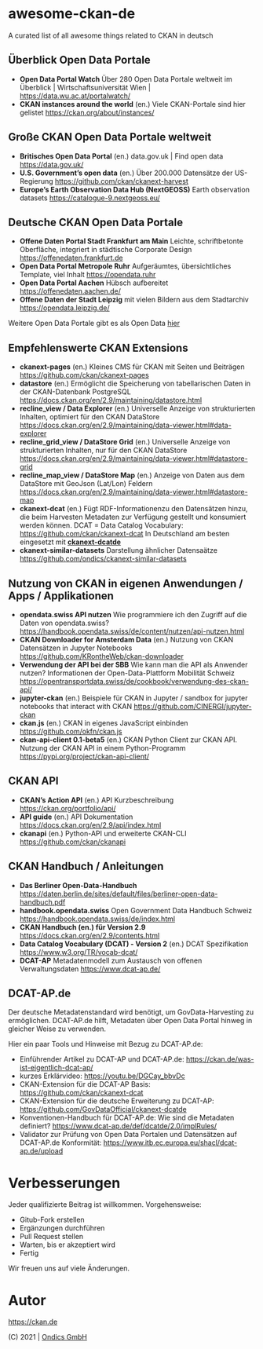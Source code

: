 # awesome-ckan-de
A curated list of all awesome things related to CKAN in deutsch

## Überblick Open Data Portale

* **Open Data Portal Watch** Über 280 Open Data Portale weltweit im Überblick | Wirtschaftsuniversität Wien | https://data.wu.ac.at/portalwatch/
* **CKAN instances around the world** (en.) Viele CKAN-Portale sind hier gelistet https://ckan.org/about/instances/

## Große CKAN Open Data Portale weltweit

* **Britisches Open Data Portal** (en.) data.gov.uk | Find open data  https://data.gov.uk/
* **U.S. Government’s open data** (en.) Über 200.000 Datensätze der US-Regierung https://github.com/ckan/ckanext-harvest
* **Europe’s Earth Observation Data Hub (NextGEOSS)** Earth observation datasets https://catalogue-9.nextgeoss.eu/

## Deutsche CKAN Open Data Portale

* **Offene Daten Portal Stadt Frankfurt am Main** Leichte, schriftbetonte Oberfläche, integriert in städtische Corporate Design https://offenedaten.frankfurt.de
* **Open Data Portal Metropole Ruhr** Aufgeräumtes, übersichtliches Template, viel Inhalt https://opendata.ruhr
* **Open Data Portal Aachen** Hübsch aufbereitet https://offenedaten.aachen.de/
* **Offene Daten der Stadt Leipzig** mit vielen Bildern aus dem Stadtarchiv https://opendata.leipzig.de/

Weitere Open Data Portale gibt es als Open Data [hier](https://opendata.ruhr/dataset/ubersicht-der-open-data-angebote-in-deutschland/resource/2a8fafd0-b87f-4342-82b6-6e56569d673d)

## Empfehlenswerte CKAN Extensions

* **ckanext-pages** (en.) Kleines CMS für CKAN mit Seiten und Beiträgen https://github.com/ckan/ckanext-pages
* **datastore** (en.) Ermöglicht die Speicherung von tabellarischen Daten in der CKAN-Datenbank PostgreSQL https://docs.ckan.org/en/2.9/maintaining/datastore.html
* **recline_view / Data Explorer** (en.) Universelle Anzeige von strukturierten Inhalten, optimiert für den CKAN DataStore  https://docs.ckan.org/en/2.9/maintaining/data-viewer.html#data-explorer
* **recline_grid_view / DataStore Grid** (en.) Universelle Anzeige von strukturierten Inhalten, nur für den CKAN DataStore https://docs.ckan.org/en/2.9/maintaining/data-viewer.html#datastore-grid
* **recline_map_view / DataStore Map** (en.) Anzeige von Daten aus dem DataStore mit GeoJson (Lat/Lon) Feldern https://docs.ckan.org/en/2.9/maintaining/data-viewer.html#datastore-map
* **ckanext-dcat** (en.) Fügt RDF-Informationenzu den Datensätzen hinzu, die beim Harvesten Metadaten zur Verfügung gestellt und konsumiert werden können. DCAT = Data Catalog Vocabulary: https://github.com/ckan/ckanext-dcat In Deutschland am besten eingesetzt mit [**ckanext-dcatde**](https://github.com/GovDataOfficial/ckanext-dcatde)
* **ckanext-similar-datasets** Darstellung ähnlicher Datensaätze https://github.com/ondics/ckanext-similar-datasets

## Nutzung von CKAN in eigenen Anwendungen / Apps / Applikationen

* **opendata.swiss API nutzen** Wie programmiere ich den Zugriff auf die Daten von opendata.swiss? https://handbook.opendata.swiss/de/content/nutzen/api-nutzen.html
* **CKAN Downloader for Amsterdam Data** (en.) Nutzung von CKAN Datensätzen in Jupyter Notebooks https://github.com/KRontheWeb/ckan-downloader
* **Verwendung der API bei der SBB** Wie kann man die API als Anwender nutzen? Informationen der Open-Data-Plattform Mobilität Schweiz https://opentransportdata.swiss/de/cookbook/verwendung-des-ckan-api/
* **jupyter-ckan** (en.) Beispiele für CKAN in Jupyter / sandbox for jupyter notebooks that interact with CKAN https://github.com/CINERGI/jupyter-ckan
* **ckan.js** (en.) CKAN in eigenes JavaScript einbinden https://github.com/okfn/ckan.js
* **ckan-api-client 0.1-beta5** (en.) CKAN Python Client zur CKAN API. Nutzung der CKAN API in einem Python-Programm https://pypi.org/project/ckan-api-client/

## CKAN API

* **CKAN’s Action API** (en.) API Kurzbeschreibung https://ckan.org/portfolio/api/
* **API guide** (en.) API Dokumentation https://docs.ckan.org/en/2.9/api/index.html
* **ckanapi** (en.) Python-API und erweiterte CKAN-CLI https://github.com/ckan/ckanapi


## CKAN Handbuch / Anleitungen 

* **Das Berliner Open-Data-Handbuch** https://daten.berlin.de/sites/default/files/berliner-open-data-handbuch.pdf
* **handbook.opendata.swiss** Open Government Data Handbuch Schweiz https://handbook.opendata.swiss/de/index.html
* **CKAN Handbuch (en.) für Version 2.9** https://docs.ckan.org/en/2.9/contents.html
* **Data Catalog Vocabulary (DCAT) - Version 2** (en.) DCAT Spezifikation https://www.w3.org/TR/vocab-dcat/
* **DCAT-AP** Metadatenmodell zum Austausch von offenen Verwaltungsdaten https://www.dcat-ap.de/

## DCAT-AP.de

Der deutsche Metadatenstandard wird benötigt, um GovData-Harvesting zu ermöglichen. DCAT-AP.de hilft, Metadaten über Open Data Portal hinweg in gleicher Weise zu verwenden. 

Hier ein paar Tools und Hinweise mit Bezug zu DCAT-AP.de:

* Einführender Artikel zu DCAT-AP und DCAT-AP.de: https://ckan.de/was-ist-eigentlich-dcat-ap/
* kurzes Erklärvideo: https://youtu.be/DGCay_bbvDc
* CKAN-Extension für die DCAT-AP Basis: https://github.com/ckan/ckanext-dcat
* CKAN-Extension für die deutsche Erweiterung zu DCAT-AP: https://github.com/GovDataOfficial/ckanext-dcatde
* Konventionen-Handbuch für DCAT-AP.de: Wie sind die Metadaten definiert? https://www.dcat-ap.de/def/dcatde/2.0/implRules/
* Validator zur Prüfung von Open Data Portalen und Datensätzen auf DCAT-AP.de Konformität: https://www.itb.ec.europa.eu/shacl/dcat-ap.de/upload

# Verbesserungen

Jeder qualifizierte Beitrag ist willkommen. Vorgehensweise:

* Gitub-Fork erstellen
* Ergänzungen durchführen
* Pull Request stellen
* Warten, bis er akzeptiert wird
* Fertig

Wir freuen uns auf viele Änderungen.

# Autor

https://ckan.de

(C) 2021 | [Ondics GmbH](https://ondics.de)
